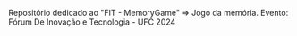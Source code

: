 Repositório dedicado ao "FIT - MemoryGame" => Jogo da memória.
Evento: Fórum De Inovação e Tecnologia - UFC 2024
